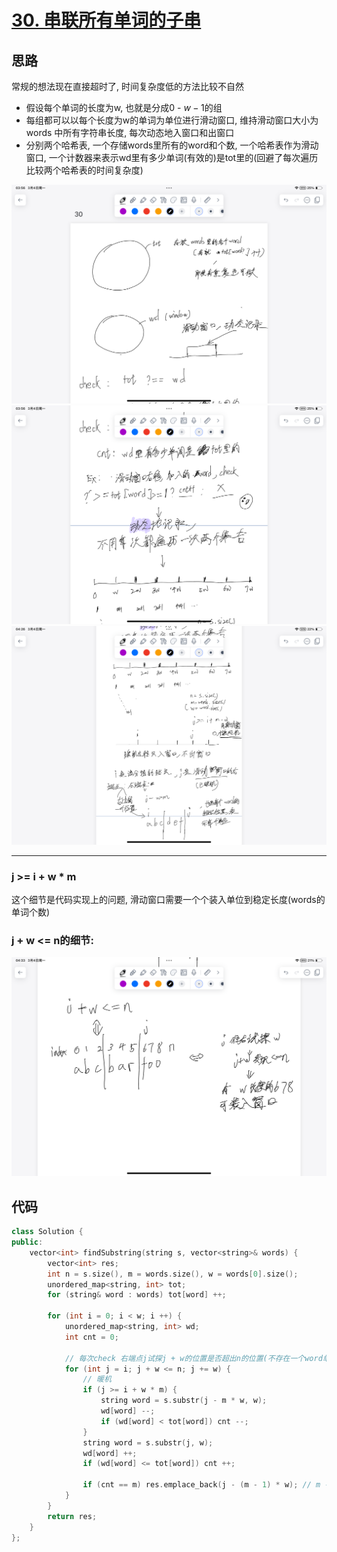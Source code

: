 # [30. 串联所有单词的子串](https://leetcode.cn/problems/substring-with-concatenation-of-all-words/description/)

## 思路

常规的想法现在直接超时了, 时间复杂度低的方法比较不自然

- 假设每个单词的长度为w, 也就是分成$0$ - $w-1$的组
- 每组都可以以每个长度为w的单词为单位进行滑动窗口, 维持滑动窗口大小为words 中所有字符串长度, 每次动态地入窗口和出窗口
- 分别两个哈希表, 一个存储words里所有的word和个数, 一个哈希表作为滑动窗口, 一个计数器来表示wd里有多少单词(有效的)是tot里的(回避了每次遍历比较两个哈希表的时间复杂度)

![09](../images/09.PNG)
![10](../images/10.PNG)
![11](../images/11.PNG)

---

### j >= i + w * m

这个细节是代码实现上的问题, 滑动窗口需要一个个装入单位到稳定长度(words的单词个数)

### j + w <= n的细节:

![12](../images/12.PNG)

## 代码

```c++
class Solution {
public:
    vector<int> findSubstring(string s, vector<string>& words) {
        vector<int> res;
        int n = s.size(), m = words.size(), w = words[0].size();
        unordered_map<string, int> tot;
        for (string& word : words) tot[word] ++;

        for (int i = 0; i < w; i ++) {
            unordered_map<string, int> wd;
            int cnt = 0;

            // 每次check 右端点j试探j + w的位置是否超出n的位置(不存在一个word单位的开头)
            for (int j = i; j + w <= n; j += w) {
                // 暖机
                if (j >= i + w * m) {
                    string word = s.substr(j - m * w, w);
                    wd[word] --;
                    if (wd[word] < tot[word]) cnt --;
                }
                string word = s.substr(j, w);
                wd[word] ++;
                if (wd[word] <= tot[word]) cnt ++;

                if (cnt == m) res.emplace_back(j - (m - 1) * w); // m - 1注意画图去理解该循环，此时j还没有j += w, 所以要少减去个w
            }
        }
        return res;
    }
};
```
